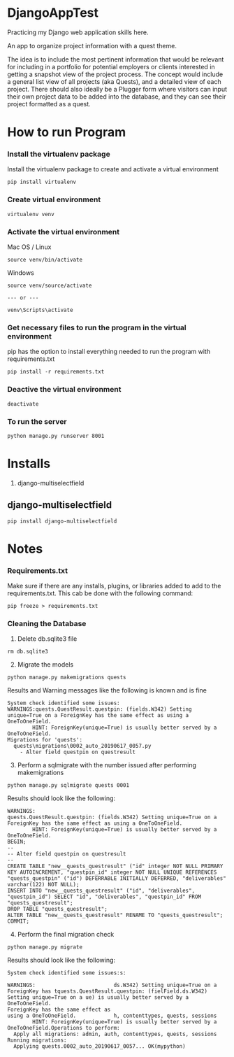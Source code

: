# DjangoAppTest

Practicing my Django web application skills here.

An app to organize project information with a quest theme.

The idea is to include the most pertinent information that would be relevant for including in a portfolio for potential employers or clients interested in getting a snapshot view of the project process. The concept would include a general list view of all projects (aka Quests), and a detailed view of each project. There should also ideally be a Plugger form where visitors can input their own project data to be added into the database, and they can see their project formatted as a quest.

# How to run Program

### Install the virtualenv package
Install the virtualenv package to create and activate a virtual environment
```
pip install virtualenv
```

### Create virtual environment
```
virtualenv venv
```

### Activate the virtual environment

Mac OS / Linux
```
source venv/bin/activate
```

Windows
```
source venv/source/activate

--- or ---

venv\Scripts\activate
```

### Get necessary files to run the program in the virtual environment

pip has the option to install everything needed to run the program with requirements.txt
```
pip install -r requirements.txt
```


### Deactive the virtual environment
```
deactivate
```

### To run the server 

```
python manage.py runserver 8001
```

# Installs
1. django-multiselectfield

## django-multiselectfield
```
pip install django-multiselectfield
```

# Notes

### Requirements.txt

Make sure if there are any installs, plugins, or libraries added to add to the requirements.txt. This cab be done with the following command:
```
pip freeze > requirements.txt
```

### Cleaning the Database

1. Delete db.sqlite3 file
```
rm db.sqlite3
```
2. Migrate the models
```
python manage.py makemigrations quests
```

Results and Warning messages like the following is known and is fine
```
System check identified some issues:
WARNINGS:quests.QuestResult.questpin: (fields.W342) Setting unique=True on a ForeignKey has the same effect as using a OneToOneField.
        HINT: ForeignKey(unique=True) is usually better served by a OneToOneField.
Migrations for 'quests':
  quests\migrations\0002_auto_20190617_0057.py
    - Alter field questpin on questresult
```

3. Perform a sqlmigrate with the number issued after performing makemigrations
```
python manage.py sqlmigrate quests 0001
```
Results should look like the following:
```
WARNINGS:
quests.QuestResult.questpin: (fields.W342) Setting unique=True on a ForeignKey has the same effect as using a OneToOneField.
        HINT: ForeignKey(unique=True) is usually better served by a OneToOneField.
BEGIN;
--
-- Alter field questpin on questresult
--
CREATE TABLE "new__quests_questresult" ("id" integer NOT NULL PRIMARY KEY AUTOINCREMENT, "questpin_id" integer NOT NULL UNIQUE REFERENCES "quests_questpin" ("id") DEFERRABLE INITIALLY DEFERRED, "deliverables" varchar(122) NOT NULL);
INSERT INTO "new__quests_questresult" ("id", "deliverables", "questpin_id") SELECT "id", "deliverables", "questpin_id" FROM "quests_questresult";
DROP TABLE "quests_questresult";
ALTER TABLE "new__quests_questresult" RENAME TO "quests_questresult";
COMMIT;
```

4. Perform the final migration check
```
python manage.py migrate
```

Results should look like the following:
```
System check identified some issues:s:

WARNINGS:                         ds.W342) Setting unique=True on a ForeignKey has tquests.QuestResult.questpin: (fielField.ds.W342) Setting unique=True on a ue) is usually better served by a OneToOneField.
ForeignKey has the same effect as
using a OneToOneField.            h, contenttypes, quests, sessions
        HINT: ForeignKey(unique=True) is usually better served by a OneToOneField.Operations to perform:
  Apply all migrations: admin, auth, contenttypes, quests, sessions
Running migrations:
  Applying quests.0002_auto_20190617_0057... OK(mypython)
```

